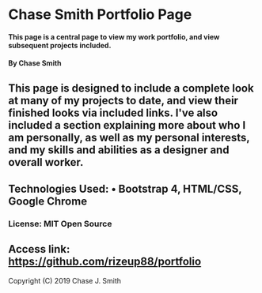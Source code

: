 # Chase Smith Portfolio Page

#### This page is a central page to view my work portfolio, and view subsequent projects included.

#### By Chase Smith

## This page is designed to include a complete look at many of my projects to date, and view their finished looks via included links. I've also included a section explaining more about who I am personally, as well as my personal interests, and my skills and abilities as a designer and overall worker.

## Technologies Used: • Bootstrap 4, HTML/CSS, Google Chrome

### License: MIT Open Source

## Access link: https://github.com/rizeup88/portfolio

Copyright (C) 2019 Chase J. Smith